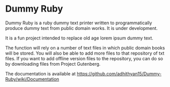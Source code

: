 Dummy Ruby
=========

Dummy Ruby is a ruby dummy text printer written to programmatically produce dummy text from public domain works. It is under development. 

It is a fun project intended to replace old age lorem ipsum dummy text. 

The function will rely on a number of text files in which public domain books will be stored. You will also be able to add more files to that repository of txt files.
If you want to add offline version files to the repository, you can do so by downloading files from Project Gutenberg.

The documentation is available at https://github.com/adhithyan15/Dummy-Ruby/wiki/Documentation
